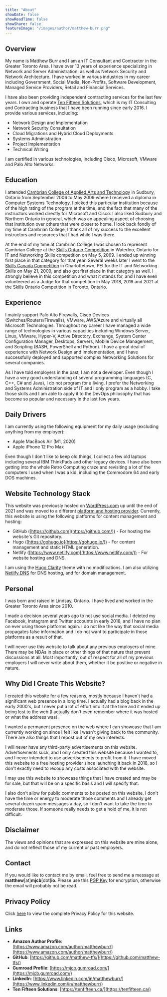 ```yaml
---
title: "About"
showDate: false
showReadTime: false
showShare: false
featureImage: "/images/author/matthew-burr.png"
---
```


## Overview ##

My name is Matthew Burr and I am an IT Consultant and Contractor in the Greater Toronto Area. I have over 13 years of experience specializing in Network and Server Administration, as well as Network Security and Network Architecture. I have worked in various industries in my career including Government, Social Media, Non-Profits, Software Development, Managed Service Providers, Retail and Financial Services.

I have also been providing independent contracting services for the last few years. I own and operate [Ten Fifteen Solutions](https://tenfifteen.ca), which is my IT Consulting and Contracting business that I have been running since early 2016. I provide various services, including:

* Network Design and Implementation
* Network Security Consultation
* Cloud Migrations and Hybrid Cloud Deployments
* Systems Administration
* Project Implementation
* Technical Writing

I am certified in various technologies, including Cisco, Microsoft, VMware and Palo Alto Networks.

## Education ##

I attended [Cambrian College of Applied Arts and Technology](https://cambriancollege.ca/) in Sudbury, Ontario from September 2006 to May 2009 where I received a diploma in Computer Systems Technology. I picked this particular institution because of the high rating of the program at the time, and the fact that many of the instructors worked directly for Microsoft and Cisco. I also liked Sudbury and Northern Ontario in general, which was an appealing aspect of choosing that institution over others that were closer to home. I look back fondly of my time at Cambrian College, I thank all of my success to the excellent instructors and resources that I had while I was there.

At the end of my time at Cambrian College I was chosen to represent Cambrian College at the [Skills Ontario Competition](http://www.skillsontario.com/) in Waterloo, Ontario for IT and Networking Skills competition on May 5, 2009. I ended up winning first place in that category for that year. Several weeks later I went to the [Skills Canada Competition](https://www.skillscompetencescanada.com/) in Charlottetown, PEI for the IT and Networking Skills on May 21, 2009, and also got first place in that category as well. I strongly believe in this competition and what it stands for, and I have even volunteered as a Judge for that competition in May 2018, 2019 and 2021 at the Skills Ontario Competition in Toronto, Ontario.

## Experience ##

I mainly support Palo Alto Firewalls, Cisco Devices (Switches/Routers/Firewalls), VMware, AWS/Azure and virtually all Microsoft Technologies. Throughout my career I have managed a wide range of technologies in various capacities including Windows Server, Linux, VMware, Hyper-V, Active Directory, Exchange, System Center Configuration Manager, Desktops, Servers, Mobile Device Management, and Scripting (BASH, PowerShell and Python). I have a great deal of experience with Network Design and Implementation, and I have successfully deployed and supported complex Networking Solutions for several companies.

As I have told employers in the past, I am not a developer. Even though I have a very good understanding of several programming languages (C, C++, C# and Java), I do not program for a living. I prefer the Networking and Systems Administration side of IT and I only program as a hobby. I take those skills and I am able to apply it to the DevOps philosophy that has become so popular and necessary in the last few years.

## Daily Drivers ##

I am currently using the following equipment for my daily usage (excluding anything from my employer):

* Apple MacBook Air (M1, 2020)
* Apple iPhone 12 Pro Max

Even though I don't like to keep old things, I collect a few old laptops including several IBM ThinkPads and other legacy devices. I have also been getting into the whole Retro Computing craze and revisiting a lot of the computers I used when I was a kid, including the Commodore 64 and early DOS machines.

## Website Technology Stack ##

This website was previously hosted on [WordPress.com](https://wordpress.com/) up until the end of 2021 and was moved to a different [platform and hosting provider](/blog/2021/12/23/goodbye-wordpress-hello-hugo/). Currently, this website is using the following platforms for content management and hosting:

* GitHub ([https://github.com](https://github.com/)) - For hosting the website's Git repository.
* Hugo ([https://gohugo.io](https://gohugo.io/)) - For content management and static HTML generation.
* Netlify ([https://www.netlify.com](https://www.netlify.com/)) - For website hosting and DNS.

I am using the [Hugo Clarity](https://github.com/chipzoller/hugo-clarity) theme with no modifications. I am also utilizing [Netlify DNS](https://docs.netlify.com/domains-https/netlify-dns/) for DNS hosting, and for domain management.

## Personal ##

I was born and raised in Lindsay, Ontario. I have lived and worked in the Greater Toronto Area since 2010.

I made a decision several years ago to not use social media. I deleted my Facebook, Instagram and Twitter accounts in early 2018, and I have no plan on ever using those platforms again. I do not like the way that social media propagates false information and I do not want to participate in those platforms as a result of that.

I will never use this website to talk about any previous employers of mine. There may be NDAs in place or other things of that nature that prevent discussions at all. Most importantly, out of respect for all of my previous employers I will never write about them, whether it be positive or negative in nature.

## Why Did I Create This Website? ##

I created this website for a few reasons, mostly because I haven't had a significant web presence in a long time. I actually had a blog back in the early 2000's, but I never put a lot of effort into it at the time and it ended up being lost to the web (I actually don't even remember where it was hosted or what the address was).

I wanted a permanent presence on the web where I can showcase that I am currently working on since I felt like I wasn't giving back to the community. There are also things that I repost out of my own interests.

I will never have any third-party advertisements on this website. Advertisements suck, and I only created this website because I wanted to, and I never intended to use advertisements to profit from it. I have moved this website to a free hosting provider since launching it back in 2018, so I don't exactly need to recoup any costs associated with the website.

I may use this website to showcase things that I have created and may be for sale, but that will be on a specific basis and I will specify that.

I also don't allow for public comments to be posted on this website. I don't have the time or energy to moderate those comments and I already get several dozen spam messages a day, so I don't want to take the time to moderate those. If someone really needs to get a hold of me, it is not difficult.

## Disclaimer ##

The views and opinions that are expressed on this website are mine alone, and do not reflect those of my current or past employers.

## Contact ##

If you would like to contact me by email, feel free to send me a message at **matthew**[at]**mjcb**[dot]**io**. Please use this [PGP Key](https://keyserver.ubuntu.com/pks/lookup?op=get&search=0xb455b8191a2763ec) for encryption, otherwise the email will probably not be read.

## Privacy Policy ##

Click [here](/privacy-policy/) to view the complete Privacy Policy for this website.

## Links ##

* **Amazon Author Profile**: [https://www.amazon.com/author/matthewburr/](https://www.amazon.com/author/matthewburr/)
* **GitHub**: [https://github.com/matthew-tfs/](https://github.com/matthew-tfs/)
* **Gumroad Profile**: [https://mjcb.gumroad.com/](https://mjcb.gumroad.com/)
* **LinkedIn**: [https://www.linkedin.com/in/matthewburr/](https://www.linkedin.com/in/matthewburr/)
* **Ten Fifteen Solutions**: [https://tenfifteen.ca/](https://tenfifteen.ca/)
